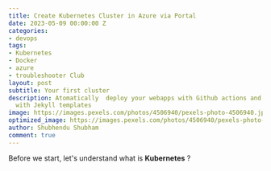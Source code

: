 ```yaml
---
title: Create Kubernetes Cluster in Azure via Portal
date: 2023-05-09 00:00:00 Z
categories:
- devops
tags:
- Kubernetes
- Docker
- azure
- troubleshooter Club
layout: post
subtitle: Your first cluster
description: Atomatically  deploy your webapps with Github actions and firebase hosting
  with Jekyll templates
image: https://images.pexels.com/photos/4506940/pexels-photo-4506940.jpeg?auto=compress&cs=tinysrgb&w=1260&h=750&dpr=1
optimized_image: https://images.pexels.com/photos/4506940/pexels-photo-4506940.jpeg?auto=compress&cs=tinysrgb&w=1260&h=750&dpr=1
author: Shubhendu Shubham
comment: true
---
```


Before we start, let's understand what is **Kubernetes** ?